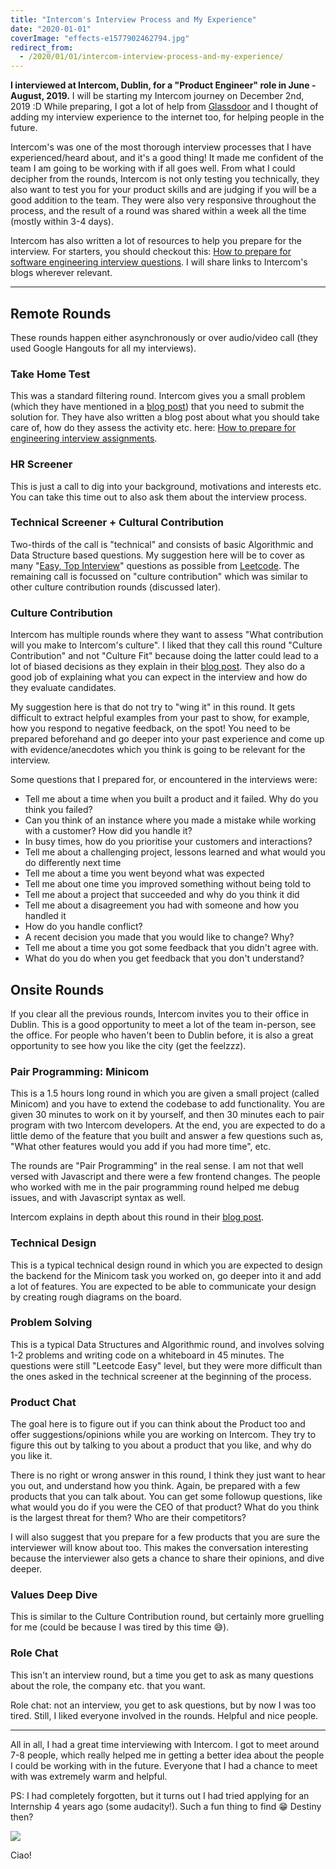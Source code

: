 ```yaml
---
title: "Intercom's Interview Process and My Experience"
date: "2020-01-01"
coverImage: "effects-e1577902462794.jpg"
redirect_from:
  - /2020/01/01/intercom-interview-process-and-my-experience/
---
```


**I interviewed at Intercom, Dublin, for a "Product Engineer" role in June - August, 2019.** I will be starting my Intercom journey on December 2nd, 2019 :D
While preparing, I got a lot of help from [Glassdoor](https://www.glassdoor.co.in/Overview/Working-at-Intercom-EI_IE1035935.11,19.htm) and I thought of adding my interview experience to the internet too, for helping people in the future.

Intercom's was one of the most thorough interview processes that I have experienced/heard about, and it's a good thing! It made me confident of the team I am going to be working with if all goes well. From what I could decipher from the rounds, Intercom is not only testing you technically, they also want to test you for your product skills and are judging if you will be a good addition to the team. They were also very responsive throughout the process, and the result of a round was shared within a week all the time (mostly within 3-4 days).

Intercom has also written a lot of resources to help you prepare for the interview. For starters, you should checkout this: [How to prepare for software engineering interview questions](https://www.intercom.com/blog/software-engineering-interview-questions/). I will share links to Intercom's blogs wherever relevant.

* * *

## Remote Rounds

These rounds happen either asynchronously or over audio/video call (they used Google Hangouts for all my interviews).

### Take Home Test

This was a standard filtering round. Intercom gives you a small problem (which they have mentioned in a [blog post](https://www.intercom.com/blog/how-we-hire-engineers-part-1/)) that you need to submit the solution for. They have also written a blog post about what you should take care of, how do they assess the activity etc. here: [How to prepare for engineering interview assignments](https://www.intercom.com/blog/engineer-interview-assignments/).

### HR Screener

This is just a call to dig into your background, motivations and interests etc. You can take this time out to also ask them about the interview process.

### Technical Screener + Cultural Contribution

Two-thirds of the call is "technical" and consists of basic Algorithmic and Data Structure based questions. My suggestion here will be to cover as many "[Easy, Top Interview](https://leetcode.com/problemset/all/?difficulty=Easy&listId=wpwgkgt)" questions as possible from [Leetcode](https://leetcode.com/).
The remaining call is focussed on "culture contribution" which was similar to other culture contribution rounds (discussed later).

### Culture Contribution

Intercom has multiple rounds where they want to assess "What contribution will you make to Intercom's culture".
I liked that they call this round "Culture Contribution" and not "Culture Fit" because doing the latter could lead to a lot of biased decisions as they explain in their [blog post](https://www.intercom.com/blog/how-we-hire-engineers-part-2-culture-contribution/). They also do a good job of explaining what you can expect in the interview and how do they evaluate candidates.

My suggestion here is that do not try to "wing it" in this round. It gets difficult to extract helpful examples from your past to show, for example, how you respond to negative feedback, on the spot! You need to be prepared beforehand and go deeper into your past experience and come up with evidence/anecdotes which you think is going to be relevant for the interview.

Some questions that I prepared for, or encountered in the interviews were:

- Tell me about a time when you built a product and it failed. Why do you think you failed?
- Can you think of an instance where you made a mistake while working with a customer? How did you handle it?
- In busy times, how do you prioritise your customers and interactions?
- Tell me about a challenging project, lessons learned and what would you do differently next time
- Tell me about a time you went beyond what was expected
- Tell me about one time you improved something without being told to
- Tell me about a project that succeeded and why do you think it did
- Tell me about a disagreement you had with someone and how you handled it
- How do you handle conflict?
- A recent decision you made that you would like to change? Why?
- Tell me about a time you got some feedback that you didn't agree with.
- What do you do when you get feedback that you don't understand?

## Onsite Rounds

If you clear all the previous rounds, Intercom invites you to their office in Dublin. This is a good opportunity to meet a lot of the team in-person, see the office. For people who haven't been to Dublin before, it is also a great opportunity to see how you like the city (get the feelzzz).

### Pair Programming: Minicom

This is a 1.5 hours long round in which you are given a small project (called Minicom) and you have to extend the codebase to add functionality. You are given 30 minutes to work on it by yourself, and then 30 minutes each to pair program with two Intercom developers.
At the end, you are expected to do a little demo of the feature that you built and answer a few questions such as, "What other features would you add if you had more time", etc.

The rounds are "Pair Programming" in the real sense. I am not that well versed with Javascript and there were a few frontend changes. The people who worked with me in the pair programming round helped me debug issues, and with Javascript syntax as well.

Intercom explains in depth about this round in their [blog post](https://www.intercom.com/blog/building-minicom-engineering-interviews/).

### Technical Design

This is a typical technical design round in which you are expected to design the backend for the Minicom task you worked on, go deeper into it and add a lot of features. You are expected to be able to communicate your design by creating rough diagrams on the board.

### Problem Solving

This is a typical Data Structures and Algorithmic round, and involves solving 1-2 problems and writing code on a whiteboard in 45 minutes.
The questions were still "Leetcode Easy" level, but they were more difficult than the ones asked in the technical screener at the beginning of the process.

### Product Chat

The goal here is to figure out if you can think about the Product too and offer suggestions/opinions while you are working on Intercom. They try to figure this out by talking to you about a product that you like, and why do you like it.

There is no right or wrong answer in this round, I think they just want to hear you out, and understand how you think. Again, be prepared with a few products that you can talk about. You can get some followup questions, like what would you do if you were the CEO of that product? What do you think is the largest threat for them? Who are their competitors?

I will also suggest that you prepare for a few products that you are sure the interviewer will know about too. This makes the conversation interesting because the interviewer also gets a chance to share their opinions, and dive deeper.

### Values Deep Dive

This is similar to the Culture Contribution round, but certainly more gruelling for me (could be because I was tired by this time 😅).

### Role Chat

This isn't an interview round, but a time you get to ask as many questions about the role, the company etc. that you want.

Role chat: not an interview, you get to ask questions, but by now I was too tired. Still, I liked everyone involved in the rounds. Helpful and nice people.

* * *

All in all, I had a great time interviewing with Intercom. I got to meet around 7-8 people, which really helped me in getting a better idea about the people I could be working with in the future. Everyone that I had a chance to meet with was extremely warm and helpful.

PS: I had completely forgotten, but it turns out I had tried applying for an Internship 4 years ago (some audacity!). Such a fun thing to find 😁 Destiny then?

![](https://ktbt10.files.wordpress.com/2019/10/screenshot-2019-10-13-at-2.02.22-pm.png?w=855)

Ciao!
